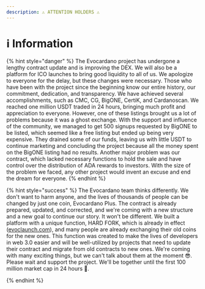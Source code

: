 ```yaml
---
description: ⚠ ATTENTION HOLDERS ⚠
---
```


# ℹ Information

{% hint style="danger" %}
The Evocardano project has undergone a lengthy contract update and is improving the DEX. We will also be a platform for ICO launches to bring good liquidity to all of us. We apologize to everyone for the delay, but these changes were necessary. Those who have been with the project since the beginning know our entire history, our commitment, dedication, and transparency. We have achieved several accomplishments, such as CMC, CG, BigONE, CertiK, and Cardanoscan. We reached one million USDT traded in 24 hours, bringing much profit and appreciation to everyone. However, one of these listings brought us a lot of problems because it was a ghost exchange. With the support and influence of the community, we managed to get 500 signups requested by BigONE to be listed, which seemed like a free listing but ended up being very expensive. They drained some of our funds, leaving us with little USDT to continue marketing and concluding the project because all the money spent on the BigONE listing had no results. Another major problem was our contract, which lacked necessary functions to hold the sale and have control over the distribution of ADA rewards to investors. With the size of the problem we faced, any other project would invent an excuse and end the dream for everyone.
{% endhint %}

{% hint style="success" %}
The Evocardano team thinks differently. We don't want to harm anyone, and the lives of thousands of people can be changed by just one coin, Evocardano Plus. The contract is already prepared, updated, and corrected, and we're coming with a new structure and a new goal to continue our story. It won't be different. We built a platform with a unique function, HARD FORK, which is already in effect ([evoclaunch.com](https://www.evoclaunch.com/)), and many people are already exchanging their old coins for the new ones. This function was created to make the lives of developers in web 3.0 easier and will be well-utilized by projects that need to update their contract and migrate from old contracts to new ones. We're coming with many exciting things, but we can't talk about them at the moment 😎. Please wait and support the project. We'll be together until the first 100 million market cap in 24 hours 🚀.


{% endhint %}

